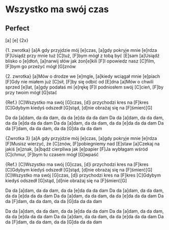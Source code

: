 # Wszystko ma swój czas
## Perfect



[a]  [e] {2x}

{1. zwrotka}
[a]A gdy przyjdzie mój [e]czas, [a]gdy pokryje mnie [e]rdza
[F]Usiądź przy mnie tuż [C]tuż, [F]bym mógł z tobą być [E]sam
[a]Usiądź blisko o [e]dłoń, [a]narwij słów jak żon[e]kili
[F]I opowiedz nasz [C]film, [F]bym go przeżyć mógł [G]znów

{2. zwrotka}
[a]Mów o drodze we [e]mgle, [a]kiedy wciągał mnie [e]piach
[F]Gdy nie miałem już [C]sił, [F]by się odbić od [E]dna
[a]Mów o chwili sprzed [e]lat, [a]gdy podałaś mi [e]rękę
[F]I podniosłem swój [C]cień, [F]by przy twoim mógł [G]stać

{Ref.}
[C]Wszystko ma swój [G]czas, [d]i przychodzi kres na [F]kres
[C]Gdybym kiedyś odszedł [G]stąd, [d]nie obrażaj się na [F]śmierć[G] 


Da da [a]dam, da da dam, da da [e]da da da dam
Da da [a]dam, da da dam, da da [e]da da da dam
Da da [a]dam, da da dam, da da [e]da da da dam
Da da [F]dam, da da dam, da da [G]da da da dam

{Zwrotka 3}
[a]A gdy przyjdzie mój [e]czas, [a]gdy pokryje mnie [e]rdza
[F]Musisz wierzyć, że [C]znów, [F]pobiegniemy nad [E]staw
[a]Czekaj na jakiś [e]znak, [a]bądź cierpliwa jak [e]papier
[F]Ja wybłagam wśród [C]chmur, [F]bym tu czasem mógł [G]wpaść

{Ref.}
[C]Wszystko ma swój [G]czas, [d]i przychodzi kres na [F]kres
[C]Gdybym kiedyś odszedł [G]stąd, [d]nie obrażaj się na [F]śmierć[G] 
[C]Wszystko ma swój [G]czas, [d]i przychodzi kres na [F]kres
[C]Gdybym kiedyś odszedł [G]stąd, [d]nie obrażaj się na [F]śmierć[G] 


Da da [a]dam, da da dam, da da [e]da da da dam
Da da [a]dam, da da dam, da da [e]da da da dam
Da da [a]dam, da da dam, da da [e]da da da dam
Da da [F]dam, da da dam, da da [G]da da da dam

Da da [a]dam, da da dam, da da [e]da da da dam
Da da [a]dam, da da dam, da da [e]da da da dam
Da da [a]dam, da da dam, da da [e]da da da dam
Da da [F]dam, da da dam, da da [G]da da da dam

